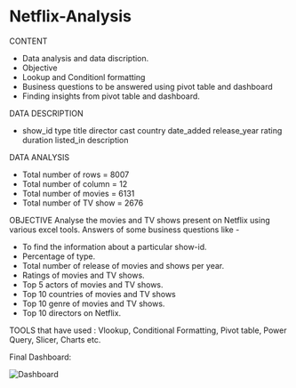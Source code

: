 # Netflix-Analysis

CONTENT 
- Data analysis and data discription.
- Objective
- Lookup and Conditionl formatting
- Business questions to be answered using pivot table and dashboard
- Finding insights from pivot table and dashboard.

DATA DESCRIPTION
-	show_id	type	title	director	cast	country	date_added	release_year	rating	duration	listed_in	description

DATA ANALYSIS
-	Total number of rows = 8007
-	Total number of column = 12
-	Total number of movies = 6131
-	Total number of TV show = 2676


OBJECTIVE
Analyse the movies and TV shows present on Netflix using various excel tools.
Answers of some business questions like -
- To find the information about a particular show-id.
-	Percentage of type.
- Total number of release of movies and shows per year.
-	Ratings of movies and TV shows.
-	Top 5 actors of movies and TV shows.
-	Top 10 countries of movies and TV shows
-	Top 10 genre of movies and TV shows.
-	Top 10 directors on Netflix.


TOOLS that have used : Vlookup, Conditional Formatting, Pivot table, Power Query, Slicer, Charts etc.



Final Dashboard:

![Dashboard](https://user-images.githubusercontent.com/105886845/210431205-51a4f39c-396b-4316-b7b2-1157eda532dd.png)

